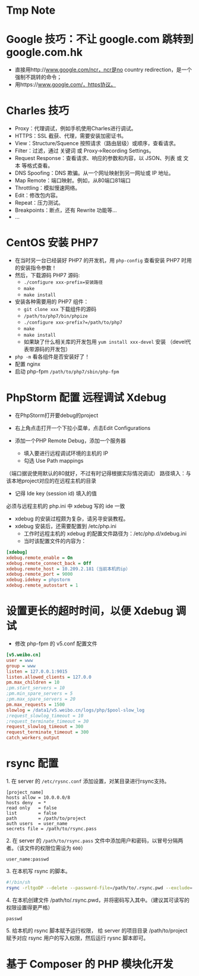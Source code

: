 # Tmp Note

# Google 技巧：不让 google.com 跳转到 google.com.hk

* 直接用http://www.google.com/ncr，ncr是no country redirection，是一个强制不跳转的命令；
* 用https://www.google.com/，https协议。

# Charles 技巧

* Proxy：代理调试，例如手机使用Charles进行调试。
* HTTPS：SSL 截获、代理，需要安装加密证书。
* View：Structure/Squence 按照请求（路由层级）或顺序，查看请求。
* Filter：过滤，通过 关键词 或 Proxy->Recording Settings。
* Request Response：查看请求、响应的参数和内容，以 JSON、列表 或 文本 等格式查看。
* DNS Spoofing：DNS 欺骗。从一个网址映射到另一网址或 IP 地址。
* Map Remote：端口映射。例如，从80端口81端口
* Throttling：模拟慢速网络。
* Edit：修改包内容。
* Repeat：压力测试。
* Breakpoints：断点，还有 Rewrite 功能等…
* …

# CentOS 安装 PHP7

* 在当时另一台已经装好 PHP7 的开发机，用 `php-config` 查看安装 PHP7 时用的安装指令参数！
* 然后，下载源码 PHP7 源码:
    * `./configure xxx-prefix=安装路径`
    * `make`
    * `make install`
* 安装各种需要用的 PHP7 组件：
    * `git clone xxx` 下载组件的源码
    * `/path/to/php7/bin/phpize`
    * `./configure xxx-prefix?=/path/to/php7`
    * `make`
    * `make install`
    * 如果缺了什么相关库的开发包用 `yum install xxx-devel` 安装 （devel代表带源码的开发包）
* `php -m` 看各组件是否安装好了！
* 配置 nginx
* 启动 php-fpm `/path/to/php7/sbin/php-fpm`

# PhpStorm 配置 远程调试 Xdebug

* 在PhpStorm打开要debug的project
* 右上角点击打开一个下拉小菜单，点击Edit Configurations

* 添加一个PHP Remote Debug，添加一个服务器
    * 填入要进行远程调试环境的主机的 IP
    * 勾选 Use Path mappings

（端口据说使用默认的80就好，不过有时记得根据实际情况调试）
路径填入：与该本地project对应的在远程主机的目录

* 记得 Ide key (session id) 填入的值

必须与远程主机的 php.ini 中 xdebug 写的 ide 一致

* xdebug 的安装过程颇为复杂，请另寻安装教程。
* xdebug 安装后，还需要配置到 /etc/php.ini
    * 工作时远程主机的 xdebug 的配置文件路径为：/etc/php.d/xdebug.ini
    * 当时该配置文件的内容为：

```ini
[xdebug]
xdebug.remote_enable = On
xdebug.remote_connect_back = Off
xdebug.remote_host = 10.209.2.181（当前本机的ip）
xdebug.remote_port = 9000
xdebug.idekey = phpstorm
xdebug.remote_autostart = 1
```

# 设置更长的超时时间，以便 Xdebug 调试

* 修改 php-fpm 的 v5.conf 配置文件

```ini
[v5.weibo.cn]
user = www
group = www
listen = 127.0.0.1:9015
listen.allowed_clients = 127.0.0
pm.max_children = 10
;pm.start_servers = 10
;pm.min_spare_servers = 5
;pm.max_spare_servers = 20
pm.max_requests = 1500
slowlog = /data1/v5.weibo.cn/logs/php/$pool-slow_log
;request_slowlog_timeout = 10
;request_terminate_timeout = 30
request_slowlog_timeout = 300
request_terminate_timeout = 300
catch_workers_output
```

# rsync 配置

1\. 在 server 的 `/etc/rysnc.conf` 添加设置，对某目录进行rsync支持。

```properties
[project_name]
hosts allow = 10.0.0.0/8
hosts deny  = *
read only   = false
list        = false
path        = /path/to/project
auth users  = user_name
secrets file = /path/to/rsync.pass
```

2\. 在 server 的 `/path/to/rsync.pass` 文件中添加用户和密码，以冒号分隔两者。（该文件的权限位需设为 `600`）

```properties
user_name:passwd
```

3\. 在本机写 rsync 的脚本。

```bash
#!/bin/sh
rsync -rltgoDP --delete --password-file=/path/to/.rsync.pwd --exclude='/path/need/to/exclude' /path/to/local_project/ rsync://<user_name>@<server_ip_addr>:<port_number>/project_name
```

4\. 在本机创建文件 /path/to/.rsync.pwd，并将密码写入其中。（建议其可读写的权限设置得更严格）

```properties
passwd
```

5\. 给本机的 rsync 脚本赋予运行权限， 给 server 的项目目录 /path/to/project 赋予对应 rsync 用户的写入权限，然后运行 rysnc 脚本即可。

# 基于 Composer 的 PHP 模块化开发
